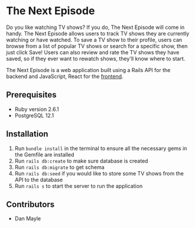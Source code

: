 # The Next Episode

Do you like watching TV shows? If you do, The Next Episode will come in handy. The Next Episode allows users to track TV shows they are currently watching or have watched. To save a TV show to their profile, users can browse from a list of popular TV shows or search for a specific show, then just click Save! Users can also review and rate the TV shows they have saved, so if they ever want to rewatch shows, they'll know where to start.

The Next Episode is a web application built using a Rails API for the backend and JavaScript, React for the [frontend](https://github.com/caicindy87/the-next-episode-client).

## Prerequisites

- Ruby version 2.6.1
- PostgreSQL 12.1

## Installation

1. Run `bundle install` in the terminal to ensure all the necessary gems in the Gemfile are installed
2. Run `rails db:create` to make sure database is created
3. Run `rails db:migrate` to get schema
4. Run `rails db:seed` if you would like to store some TV shows from the API to the database
5. Run `rails s` to start the server to run the application

## Contributors

- Dan Mayle
